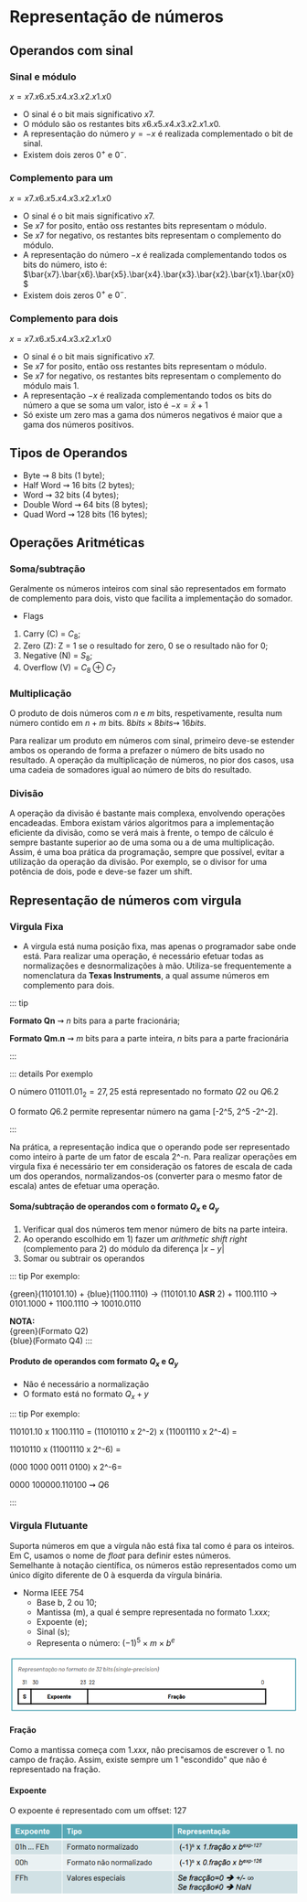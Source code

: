 # Representação de números

## Operandos com sinal

### Sinal e módulo

$x=x7.x6.x5.x4.x3.x2.x1.x0$

- O sinal é o bit mais significativo $x7$.
- O módulo são os restantes bits $x6.x5.x4.x3.x2.x1.x0$.
- A representação do número $y = -x$ é realizada complementado o bit de sinal.
- Existem dois zeros $0^+$ e $0^-$.

### Complemento para um

$x=x7.x6.x5.x4.x3.x2.x1.x0$

- O sinal é o bit mais significativo $x7$.
- Se $x7$ for posito, então oss restantes bits representam o módulo.
- Se $x7$ for negativo, os restantes bits representam o complemento do módulo.
- A representação do número $-x$ é realizada complementando todos os bits do número, isto é:
  $\bar{x7}.\bar{x6}.\bar{x5}.\bar{x4}.\bar{x3}.\bar{x2}.\bar{x1}.\bar{x0}$
- Existem dois zeros $0^+$ e $0^-$.

### Complemento para dois

$x=x7.x6.x5.x4.x3.x2.x1.x0$

- O sinal é o bit mais significativo $x7$.
- Se $x7$ for posito, então oss restantes bits representam o módulo.
- Se $x7$ for negativo, os restantes bits representam o complemento do módulo mais 1.
- A representação $-x$ é realizada complementando todos os bits do número a que se soma um valor, isto é $-x = \bar{x} + 1$
- Só existe um zero mas a gama dos números negativos é maior que a gama dos números positivos.

## Tipos de Operandos

- Byte $\rightsquigarrow$ 8 bits (1 byte);
- Half Word $\rightsquigarrow$ 16 bits (2 bytes);
- Word $\rightsquigarrow$ 32 bits (4 bytes);
- Double Word $\rightsquigarrow$ 64 bits (8 bytes);
- Quad Word $\rightsquigarrow$ 128 bits (16 bytes);

## Operações Aritméticas

### Soma/subtração

Geralmente os números inteiros com sinal são representados em formato de complemento para dois, visto que facilita a implementação do somador.

- Flags

1. Carry (C) = $C_8$;
2. Zero (Z): Z = 1 se o resultado for zero, 0 se o resultado não for 0;
3. Negative (N) = $S_8$;
4. Overflow (V) = $C_8 \oplus C_7$

### Multiplicação

O produto de dois números com $n$ e $m$ bits, respetivamente, resulta num número contido em $n + m$ bits.
$8 bits \times 8 bits \rightsquigarrow\ 16 bits$.

Para realizar um produto em números com sinal, primeiro deve-se estender ambos os operando de forma a prefazer o número de bits usado no resultado. A operação da multiplicação de números, no pior dos casos, usa uma cadeia de somadores igual ao número de bits do resultado.

### Divisão

A operação da divisão é bastante mais complexa, envolvendo operações encadeadas. Embora existam vários algoritmos para a implementação eficiente da divisão, como se verá mais à frente, o tempo de cálculo é sempre bastante superior ao de uma soma ou a de uma multiplicação.
Assim, é uma boa prática da programação, sempre que possível, evitar a utilização da operação da divisão. Por exemplo, se o divisor for uma potência de dois, pode e deve-se fazer um shift.

## Representação de números com virgula

### Virgula Fixa

- A virgula está numa posição fixa, mas apenas o programador sabe onde está. Para realizar uma operação, é necessário efetuar todas as normalizações e desnormalizações à mão. Utiliza-se frequentemente a nomenclatura da **Texas Instruments**, a qual assume números em complemento para dois.

::: tip

**Formato Qn** $\rightsquigarrow$ $n$ bits para a parte fracionária;

**Formato Qm.n** $\rightsquigarrow$ $m$ bits para a parte inteira, $n$ bits para a parte fracionária

:::

::: details Por exemplo

O número $011011.01_2 = 27,25$ está representado no formato $Q2$ ou $Q6.2$

O formato $Q6.2$ permite representar número na gama [-2^5, 2^5 -2^-2].

:::

Na prática, a representação indica que o operando pode ser representado como inteiro à parte de um fator de escala 2^-n.
Para realizar operações em virgula fixa é necessário ter em consideração os fatores de escala de cada um dos operandos, normalizandos-os (converter para o mesmo fator de escala) antes de efetuar uma operação.

#### Soma/subtração de operandos com o formato $Q_x$ e $Q_y$

1. Verificar qual dos números tem menor número de bits na parte inteira.
2. Ao operando escolhido em 1) fazer um _arithmetic shift right_ (complemento para 2) do módulo da diferença $|x-y|$
3. Somar ou subtrair os operandos

::: tip Por exemplo:

{green}(110101.10) + {blue}(1100.1110) $\to$ (110101.10 **ASR** 2) + 1100.1110 $\to$ 0101.1000 + 1100.1110 $\to$ 10010.0110

**NOTA:**  
{green}(Formato Q2)  
{blue}(Formato Q4)
:::

#### Produto de operandos com formato $Q_x$ e $Q_y$

- Não é necessário a normalização
- O formato está no formato $Q_x+y$

::: tip Por exemplo:

110101.10 x 1100.1110 =
(11010110 x 2^-2) x (11001110 x 2^-4) =

11010110 x (11001110 x 2^-6) =

(000 1000 0011 0100) x 2^-6=

0000 100000.110100 $\rightsquigarrow$ $Q6$

:::

### Virgula Flutuante

Suporta números em que a vírgula não está fixa tal como é para os inteiros. Em C, usamos o nome de _float_ para definir estes números.  
Semelhante à notação científica, os números estão representados como um único dígito diferente de 0 à esquerda da vírgula binária.

- Norma IEEE 754
  - Base b, 2 ou 10;
  - Mantissa (m), a qual é sempre representada no formato $1.xxx$;
  - Expoente (e);
  - Sinal (s);
  - Representa o número: $(-1)^5 \times m \times b^e$

![single precision](./img/img1.png)

#### Fração

Como a mantissa começa com $1.xxx$, não precisamos de escrever o $1.$ no campo de fração. Assim, existe sempre um 1 "escondido" que não é representado na fração.

#### Expoente

O expoente é representado com um offset: 127

![single precision](./img/img2.png)
